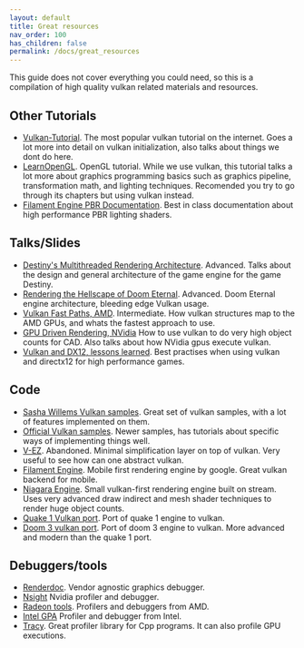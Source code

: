 ```yaml
---
layout: default
title: Great resources
nav_order: 100
has_children: false
permalink: /docs/great_resources
---
```



This guide does not cover everything you could need, so this is a compilation of high quality vulkan related materials and resources.

## Other Tutorials
- [Vulkan-Tutorial](https://vulkan-tutorial.com/). The most popular vulkan tutorial on the internet. Goes a lot more into detail on vulkan initialization, also talks about things we dont do here.
- [LearnOpenGL](https://learnopengl.com/). OpenGL tutorial. While we use vulkan, this tutorial talks a lot more about graphics programming basics such as graphics pipeline, transformation math, and lighting techniques. Recomended you try to go through its chapters but using vulkan instead.
- [Filament Engine PBR Documentation](https://google.github.io/filament/Filament.html). Best in class documentation about high performance PBR lighting shaders. 


## Talks/Slides
- [Destiny's Multithreaded Rendering Architecture](https://www.youtube.com/watch?v=0nTDFLMLX9k). Advanced. Talks about the design and general architecture of the game engine for the game Destiny.
- [Rendering the Hellscape of Doom Eternal](http://advances.realtimerendering.com/s2020/index.htm). Advanced. Doom Eternal engine architecture, bleeding edge Vulkan usage.
- [Vulkan Fast Paths, AMD](http://gpuopen.com/wp-content/uploads/2016/03/VulkanFastPaths.pdf). Intermediate. How vulkan structures map to the AMD GPUs, and whats the fastest approach to use.
- [GPU Driven Rendering, NVidia](https://on-demand.gputechconf.com/gtc/2016/presentation/s6138-christoph-kubisch-pierre-boudier-gpu-driven-rendering.pdf) How to use vulkan to do very high object counts for CAD. Also talks about how NVidia gpus execute vulkan.
- [Vulkan and DX12, lessons learned](https://www.gdcvault.com/play/1024122/D3D12-Vulkan-Lessons). Best practises when using vulkan and directx12 for high performance games.

## Code
- [Sasha Willems Vulkan samples](https://github.com/SaschaWillems/Vulkan). Great set of vulkan samples, with a lot of features implemented on them.
- [Official Vulkan samples](https://github.com/KhronosGroup/Vulkan-Samples). Newer samples, has tutorials about specific ways of implementing things well.
- [V-EZ](https://github.com/GPUOpen-LibrariesAndSDKs/V-EZ). Abandoned. Minimal simplification layer on top of vulkan. Very useful to see how can one abstract vulkan.
- [Filament Engine](https://github.com/google/filament). Mobile first rendering engine by google. Great vulkan backend for mobile.
- [Niagara Engine](https://github.com/zeux/niagara). Small vulkan-first rendering engine built on stream. Uses very advanced draw indirect and mesh shader techniques to render huge object counts.
- [Quake 1 Vulkan port](https://github.com/Novum/vkQuake). Port of quake 1 engine to vulkan.
- [Doom 3 vulkan port](https://github.com/DustinHLand/vkDOOM3). Port of doom 3 engine to vulkan. More advanced and modern than the quake 1 port.

## Debuggers/tools
- [Renderdoc](https://renderdoc.org/). Vendor agnostic graphics debugger. 
- [Nsight](https://developer.nvidia.com/nsight-visual-studio-edition) Nvidia profiler and debugger.
- [Radeon tools](https://gpuopen.com/vulkan/). Profilers and debuggers from AMD.
- [Intel GPA](https://software.intel.com/content/www/us/en/develop/tools/graphics-performance-analyzers.html) Profiler and debugger from Intel.
- [Tracy](https://github.com/wolfpld/tracy). Great profiler library for Cpp programs. It can also profile GPU executions.
